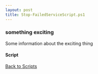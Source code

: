 ```yaml
---
layout: post
title: Stop-FailedServiceScript.ps1
---
```


### something exciting

Some information about the exciting thing

#### Script

<script async src="https://gist-it.appspot.com/github.com/BanterBoy/scripts-blog/blob/master/PowerShell/scripts/Stop-FailedServiceScript.ps1" crossorigin="anonymous"></script>

<a href="/menu/_pages/scripts.html">Back to Scripts</a>
